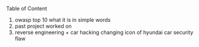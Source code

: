 Table of Content
1. owasp top 10 what it is in simple words
2. past project worked on 
3. reverse engineering + car hacking changing icon of hyundai car security flaw
